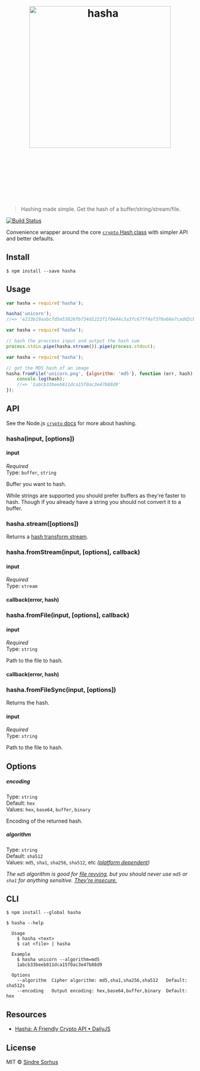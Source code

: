 <h1 align="center">
	<br>
	<br>
	<br>
	<img width="380" src="https://rawgit.com/sindresorhus/hasha/master/media/logo.svg" alt="hasha">
	<br>
	<br>
	<br>
	<br>
	<br>
</h1>

> Hashing made simple. Get the hash of a buffer/string/stream/file.

[![Build Status](https://travis-ci.org/sindresorhus/hasha.svg?branch=master)](https://travis-ci.org/sindresorhus/hasha)

Convenience wrapper around the core [`crypto` Hash class](https://nodejs.org/api/crypto.html#crypto_crypto_createhash_algorithm) with simpler API and better defaults.


## Install

```
$ npm install --save hasha
```


## Usage

```js
var hasha = require('hasha');

hasha('unicorn');
//=> 'e233b19aabc7d5e53826fb734d1222f1f0444c3a3fc67ff4af370a66e7cadd2cb24009f1bc86f0bed12ca5fcb226145ad10fc5f650f6ef0959f8aadc5a594b27'
```

```js
var hasha = require('hasha');

// hash the proccess input and output the hash sum
process.stdin.pipe(hasha.stream()).pipe(process.stdout);
```

```js
var hasha = require('hasha');

// get the MD5 hash of an image
hasha.fromFile('unicorn.png', {algorithm: 'md5'}, function (err, hash) {
	console.log(hash);
	//=> '1abcb33beeb811dca15f0ac3e47b88d9'
});
```


## API

See the Node.js [`crypto` docs](https://nodejs.org/api/crypto.html#crypto_crypto_createhash_algorithm) for more about hashing.

### hasha(input, [options])

#### input

*Required*  
Type: `buffer`, `string`

Buffer you want to hash.

While strings are supported you should prefer buffers as they're faster to hash. Though if you already have a string you should not convert it to a buffer.

### hasha.stream([options])

Returns a [hash transform stream](https://nodejs.org/api/crypto.html#crypto_class_hash).

### hasha.fromStream(input, [options], callback)

#### input

*Required*  
Type: `stream`

#### callback(error, hash)

### hasha.fromFile(input, [options], callback)

#### input

*Required*  
Type: `string`

Path to the file to hash.

#### callback(error, hash)

### hasha.fromFileSync(input, [options])

Returns the hash.

#### input

*Required*  
Type: `string`

Path to the file to hash.


## Options

##### encoding

Type: `string`  
Default: `hex`  
Values: `hex`, `base64`, `buffer`, `binary`

Encoding of the returned hash.

##### algorithm

Type: `string`  
Default: `sha512`  
Values: `md5`, `sha1`, `sha256`, `sha512`, etc *([platform dependent](https://nodejs.org/api/crypto.html#crypto_crypto_createhash_algorithm))*

*The `md5` algorithm is good for [file revving](https://github.com/sindresorhus/rev-hash), but you should never use `md5` or `sha1` for anything sensitive. [They're insecure.](http://googleonlinesecurity.blogspot.no/2014/09/gradually-sunsetting-sha-1.html)*


## CLI

```
$ npm install --global hasha
```

```
$ hasha --help

  Usage
    $ hasha <text>
    $ cat <file> | hasha

  Example
    $ hasha unicorn --algorithm=md5
    1abcb33beeb811dca15f0ac3e47b88d9

  Options
    --algorithm  Cipher algorithm: md5,sha1,sha256,sha512   Default: sha512s
    --encoding   Output encoding: hex,base64,buffer,binary  Default: hex
```


## Resources

- [Hasha: A Friendly Crypto API • DailyJS](http://dailyjs.com/2015/06/12/hasha-a-friendly-crypto-api/)


## License

MIT © [Sindre Sorhus](http://sindresorhus.com)
